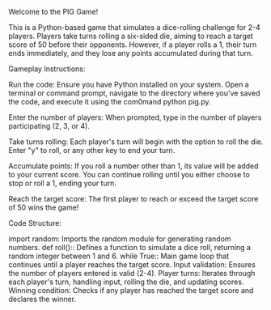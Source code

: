 Welcome to the PIG Game!

This is a Python-based game that simulates a dice-rolling challenge for 2-4 players. Players take turns rolling a six-sided die, aiming to reach a target score of 50 before their opponents. However, if a player rolls a 1, their turn ends immediately, and they lose any points accumulated during that turn.

Gameplay Instructions:

Run the code: Ensure you have Python installed on your system. Open a terminal or command prompt, navigate to the directory where you've saved the code, and execute it using the com0mand python pig.py.

Enter the number of players: When prompted, type in the number of players participating (2, 3, or 4).

Take turns rolling: Each player's turn will begin with the option to roll the die. Enter "y" to roll, or any other key to end your turn.

Accumulate points: If you roll a number other than 1, its value will be added to your current score. You can continue rolling until you either choose to stop or roll a 1, ending your turn.

Reach the target score: The first player to reach or exceed the target score of 50 wins the game!

Code Structure:

import random: Imports the random module for generating random numbers.
def roll():: Defines a function to simulate a dice roll, returning a random integer between 1 and 6.
while True:: Main game loop that continues until a player reaches the target score.
Input validation: Ensures the number of players entered is valid (2-4).
Player turns: Iterates through each player's turn, handling input, rolling the die, and updating scores.
Winning condition: Checks if any player has reached the target score and declares the winner.
